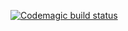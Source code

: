[![Codemagic build status](https://api.codemagic.io/apps/66c95daff2bbc1bf0f7ebb06/66c95daff2bbc1bf0f7ebb05/status_badge.svg)](https://codemagic.io/app/66c95daff2bbc1bf0f7ebb06/66c95daff2bbc1bf0f7ebb05/latest_build)